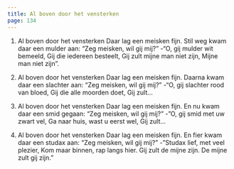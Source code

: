 ```yaml
---
title: Al boven door het vensterken
page: 134
---  
```


1. Al boven door het vensterken
Daar lag een meisken fijn.
Stil weg kwam daar een mulder aan:
“Zeg meisken, wil gij mij?”
-“O, gij mulder wit bemeeld,
Gij die iedereen besteelt,
Gij zult mijne man niet zijn,
Mijne man niet zijn”.


2. Al boven door het vensterken
Daar lag een meisken fijn.
Daarna kwam daar een slachter aan:
“Zeg meisken, wil gij mij?”
-“O, gij slachter rood van bloed,
Gij die alle moorden doet,
Gij zult...


3. Al boven door het vensterken
Daar lag een meisken fijn.
En nu kwam daar een smid gegaan:
“Zeg meisken, wil gij mij?”
-”O, gij smid met uw zwart vel,
Ga naar huis, wast u eerst wel,
Gij zult...


4. Al boven door het vensterken
Daar lag een meisken fijn.
En fier kwam daar een studax aan:
“Zeg meisken, wil gij mij?”
-”Studax lief, met veel plezier,
Kom maar binnen, rap langs hier.
Gij zult de mijne zijn.
De mijne zult gij zijn.”